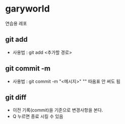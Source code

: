 # garyworld
연습용 레포

## git add
- 사용법 : git add <추가할 경로>
## git commit -m
- 사용법 : git commit -m "<메시지>"
  "" 따옴표 안 써도 됨
## git diff
- 이전 기록(commit)을 기준으로 변경사항을 본다.
- Q 누르면 종료 시킬 수 있음
